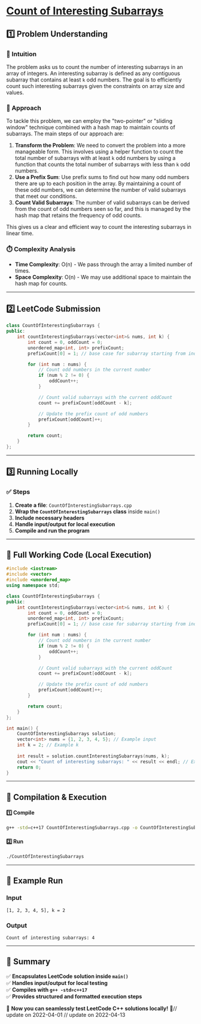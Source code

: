 # **[Count of Interesting Subarrays](https://leetcode.com/problems/count-of-interesting-subarrays/description/)**  

## **1️⃣ Problem Understanding**  
### **📌 Intuition**  
The problem asks us to count the number of interesting subarrays in an array of integers. An interesting subarray is defined as any contiguous subarray that contains at least `k` odd numbers. The goal is to efficiently count such interesting subarrays given the constraints on array size and values.

### **🚀 Approach**  
To tackle this problem, we can employ the "two-pointer" or "sliding window" technique combined with a hash map to maintain counts of subarrays. The main steps of our approach are:
1. **Transform the Problem**: We need to convert the problem into a more manageable form. This involves using a helper function to count the total number of subarrays with at least `k` odd numbers by using a function that counts the total number of subarrays with less than `k` odd numbers. 
2. **Use a Prefix Sum**: Use prefix sums to find out how many odd numbers there are up to each position in the array. By maintaining a count of these odd numbers, we can determine the number of valid subarrays that meet our conditions.
3. **Count Valid Subarrays**: The number of valid subarrays can be derived from the count of odd numbers seen so far, and this is managed by the hash map that retains the frequency of odd counts.

This gives us a clear and efficient way to count the interesting subarrays in linear time.

### **⏱️ Complexity Analysis**  
- **Time Complexity**: O(n) - We pass through the array a limited number of times.
- **Space Complexity**: O(n) - We may use additional space to maintain the hash map for counts.  

---  

## **2️⃣ LeetCode Submission**  
```cpp
class CountOfInterestingSubarrays {
public:
    int countInterestingSubarrays(vector<int>& nums, int k) {
        int count = 0, oddCount = 0;
        unordered_map<int, int> prefixCount;
        prefixCount[0] = 1; // base case for subarray starting from index 0

        for (int num : nums) {
            // Count odd numbers in the current number
            if (num % 2 != 0) {
                oddCount++;
            }

            // Count valid subarrays with the current oddCount
            count += prefixCount[oddCount - k];

            // Update the prefix count of odd numbers
            prefixCount[oddCount]++;
        }

        return count;
    }
};  
```  

---  

## **3️⃣ Running Locally**  
### **✅ Steps**  
1. **Create a file**: `CountOfInterestingSubarrays.cpp`  
2. **Wrap the `CountOfInterestingSubarrays` class** inside `main()`  
3. **Include necessary headers**  
4. **Handle input/output for local execution**  
5. **Compile and run the program**  

---  

## **📝 Full Working Code (Local Execution)**  
```cpp
#include <iostream>
#include <vector>
#include <unordered_map>
using namespace std;

class CountOfInterestingSubarrays {
public:
    int countInterestingSubarrays(vector<int>& nums, int k) {
        int count = 0, oddCount = 0;
        unordered_map<int, int> prefixCount;
        prefixCount[0] = 1; // base case for subarray starting from index 0

        for (int num : nums) {
            // Count odd numbers in the current number
            if (num % 2 != 0) {
                oddCount++;
            }

            // Count valid subarrays with the current oddCount
            count += prefixCount[oddCount - k];

            // Update the prefix count of odd numbers
            prefixCount[oddCount]++;
        }

        return count;
    }
};

int main() {
    CountOfInterestingSubarrays solution;
    vector<int> nums = {1, 2, 3, 4, 5}; // Example input
    int k = 2; // Example k
    
    int result = solution.countInterestingSubarrays(nums, k);
    cout << "Count of interesting subarrays: " << result << endl; // Expected output
    return 0;
}
```  

---  

## **🔧 Compilation & Execution**  
#### **1️⃣ Compile**  
```bash
g++ -std=c++17 CountOfInterestingSubarrays.cpp -o CountOfInterestingSubarrays
```  

#### **2️⃣ Run**  
```bash
./CountOfInterestingSubarrays
```  

---  

## **🎯 Example Run**  
### **Input**  
```
[1, 2, 3, 4, 5], k = 2
```  
### **Output**  
```
Count of interesting subarrays: 4
```  

---  

## **📌 Summary**  
✅ **Encapsulates LeetCode solution inside `main()`**  
✅ **Handles input/output for local testing**  
✅ **Compiles with `g++ -std=c++17`**  
✅ **Provides structured and formatted execution steps**  

🚀 **Now you can seamlessly test LeetCode C++ solutions locally!** 🚀// update on 2022-04-01
// update on 2022-04-13
